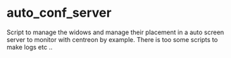 # auto_conf_server
Script to manage the widows and manage their placement in a auto screen server to monitor with centreon by example. There is too some scripts to make logs etc ..
